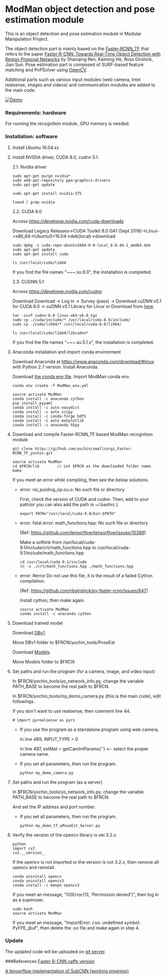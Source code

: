 # ModMan object detection and pose estimation module

This is an object detection and pose estimation module in Modular Manipulation Project.

The object detection part is mainly based on the [Faster-RCNN_TF](https://github.com/smallcorgi/Faster-RCNN_TF) that refers to the paper [Faster R-CNN: Towards Real-Time Object Detection with Region Proposal Networks](http://arxiv.org/pdf/1506.01497v3.pdf) by Shaoqing Ren, Kaiming He, Ross Girshick, Jian Sun.
Pose estimation part is composed of SURF-based feature matching and PnPSolver using [OpenCV](https://opencv.org/).

Additional parts such as various input modules (web camera, Intel realsense, images and videos) and communication modules are added to the main code.

[![Demo](https://drive.google.com/open?id=11-VsjrjbfVZGuUxUjFBjIqKgdRiiPA9a)](https://drive.google.com/open?id=1-aVSSh9rl_aRfGJOVQgJoH2Z0pDDzx31 "Demo")

### Requirements: hardware

For running the recognition module, GPU memory is needed.

### Installation: software

1. Install Ubuntu 16.04.xx

2. Install NVIDIA driver, CUDA 8.0, cudnn 5.1.

    2.1. Nvidia driver

    ```Shell
    sudo apt-get purge nvidia*
    sudo add-apt-repository ppa:graphics-drivers
    sudo apt-get update

    sudo apt-get install nvidia-375

    lsmod | grep nvidia
    ```

    2.2. CUDA 8.0

    Access https://developer.nvidia.com/cuda-downloads

    Download Legacy Releases->CUDA Toolkit 8.0 GA1 (Sept 2016)->Linux->x86_64->Ubuntu0>16.04->deb(local)->download

    ```Shell
    sudo dpkg -i cuda-repo-ubuntu1604-8-0-local_8.0.44-1_amd64.deb
    sudo apt-get update
    sudo apt-get install cuda

    ls /usr/local/cuda/lib64
    ```
    If you find the file names "~~~.so.8.0", the installation is completed.

    2.3. CUDNN 5.1

    Access https://developer.nvidia.com/cudnn

    Download Download -> Log in -> Survey (pass) -> Download cuDNN v5.1 for CUDA 8.0 -> cuDNN v5.1 Library for Linux
    or Download from [here](https://drive.google.com/open?id=1o7sZdUlJp6H8ZXhBN3IrukM0HbqrCnPj).

    ```Shell
    tar -zxvf cudnn-8.0-linux-x64-v6.0.tgz
    sudo cp ./cuda/include/* /usr/local/cuda-8.0/include/
    sudo cp ./cuda/lib64/* /usr/local/cuda-8.0/lib64/

    ls /usr/local/cuda/lib64/libcudnn*

    ```

    If you find the file names "~~~.so.5.1.x", the installation is completed.

3. Anaconda installation and import conda environment

    Download Anaconda at https://www.anaconda.com/download/#linux with Python 2.7 version.
    Install Anaconda.

    Download [the conda env file](https://drive.google.com/file/d/1xfBrtvyViyP9UWn7mS1mnJ_4EFxh7BiM/view?usp=sharing).
    Import ModMan conda env.

    ```Shell
    conda env create -f ModMan_env.yml
    ```      
    ```Shell
    source activate ModMan
    conda install -c anaconda cython
    pip install pyyaml
    conda install -c auto easydict
    conda install -c auto scipy
    conda install -c conda-forge hdf5
    conda install -c auto matplotlib
    conda install -c anaconda h5py
    ```

4. Download and compile Faster-RCNN_TF based ModMan recognition module

    ```Shell
    git clone https://github.com/yochin/smallcorgi_Faster-RCNN_TF_yochin.git
    ```
    ```Shell
    source activate ModMan
    cd $FRCN/lib        // Let $FRCN as the downloaded folder name.
    make
    ```
    
    If you meet an error while compiling, then see the below solutions.

    * error: roi_pooling_op.cu.o: No such file or directory

      First, check the version of CUDA and cudnn. Then, add to your path(or you can also add the path in ~/.bashrc.).

      ```Shell
      export PATH="/usr/local/cuda-8.0/bin:$PATH"
      ```

    * error: fatal error: math_functions.hpp: No such file or directory

      [Ref: https://github.com/tensorflow/tensorflow/issues/15389]

      Make a softlink from /usr/local/cuda-9.1/include/crt/math_functions.hpp to /usr/local/cuda-9.1/include/math_functions.hpp

      ```Shell
      cd /usr/local/cuda-9.1/include
      ln -s ./crt/math_functions.hpp ./math_functions.hpp
      ```

    * error: #error Do not use this file, it is the result of a failed Cython compilation.

      [Ref: https://github.com/rbgirshick/py-faster-rcnn/issues/647]

      Install cython, then make again.

      ```Shell
      source activate ModMan
      conda install -c anaconda cython
      ```

5. Download trained model

    Download [DBv1](https://drive.google.com/open?id=1CS-qci1p3CEP8x1H9CoK8kVmZtYQpl-j).

    Move DBv1 folder to $FRCN/yochin_tools/PoseEst

    Download [Models](https://drive.google.com/open?id=1tVcE0uufb4D5XnUO34HWoqJr2pBainy9).

    Move Models folder to $FRCN

6. Set paths and run the program (for a camera, image, and video input)

    In $FRCN/yochin_tools/yo_network_info.py, change the variable PATH_BASE to become the real path to $FRCN.

    In $FRCN/yochin_tools/my_demo_camera.py (this is the main code), edit followings.

    If you don't want to use realsense, then comment line 44.

    ```Shell
    # import pyrealsense as pyrs
    ```

    * If you use the program as a standalone program using web camera,

      In line 489, INPUT_TYPE = 0

      In line 497, extMat = getCamIntParams('') <-- select the proper camera name.

    * If you set all parameters, then run the program.
      ```Shell
      python my_demo_camera.py
      ```

7. Set paths and run the program (as a server)

    In $FRCN/yochin_tools/yo_network_info.py, change the variable PATH_BASE to become the real path to $FRCN.

    And set the IP address and port number.

    * If you set all parameters, then run the program.
      ```Shell
      python my_demo_tf_wPoseEst_Server.py
      ```

8. Verify the version of the opencv library is ver.3.2.x.
      ```Shell
      python
      import cv2
      cv2.__version__
      ```

      If the opencv is not imported or the version is not 3.2.x, then remove all opencv and reinstall.
      ```Shell
      conda uninstall opencv
      conda uninstall opencv3
      conda install -c menpo opencv3
      ```

      If you meet an message, "OSError(13, 'Permission denied')", then log in as a superuser.
      ```Shell
      sudo bash
      source activate ModMan
      ```
      
      If you meet an message, "ImportError: ~~/~~.so: undefined symbol: PyFPE_jbuf", then delete the .so file and make again in step 4.


### Update
The updated code will be uploaded on [git server](https://github.com/yochin/smallcorgi_Faster-RCNN_TF_yochin.git).

###References
[Faster R-CNN caffe version](https://github.com/rbgirshick/py-faster-rcnn)

[A tensorflow implementation of SubCNN (working progress)](https://github.com/yuxng/SubCNN_TF)

